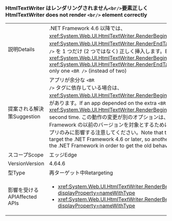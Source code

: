 ### <a name="htmltextwriter-does-not-render-br-element-correctly"></a><span data-ttu-id="7d500-101">HtmlTextWriter はレンダリングされません`<br/>`要素正しく</span><span class="sxs-lookup"><span data-stu-id="7d500-101">HtmlTextWriter does not render `<br/>` element correctly</span></span>

|   |   |
|---|---|
|<span data-ttu-id="7d500-102">説明</span><span class="sxs-lookup"><span data-stu-id="7d500-102">Details</span></span>|<span data-ttu-id="7d500-103">.NET Framework 4.6 以降では、<xref:System.Web.UI.HtmlTextWriter.RenderBeginTag(System.String)> と <xref:System.Web.UI.HtmlTextWriter.RenderEndTag> を <code>&lt;BR /&gt;</code> 要素を指定して呼び出すと、<code>&lt;BR /&gt;</code> を 1 つだけ (2 つではなく) 正しく挿入します。</span><span class="sxs-lookup"><span data-stu-id="7d500-103">Beginning in the .NET Framework 4.6, calling <xref:System.Web.UI.HtmlTextWriter.RenderBeginTag(System.String)> and <xref:System.Web.UI.HtmlTextWriter.RenderEndTag> with a <code>&lt;BR /&gt;</code> element will correctly insert only one <code>&lt;BR /&gt;</code> (instead of two)</span></span>|
|<span data-ttu-id="7d500-104">提案される解決策</span><span class="sxs-lookup"><span data-stu-id="7d500-104">Suggestion</span></span>|<span data-ttu-id="7d500-105">アプリが余分な <code>&lt;BR /&gt;</code> タグに依存している場合は、<xref:System.Web.UI.HtmlTextWriter.RenderBeginTag(System.String)> をもう一度呼び出す必要があります。</span><span class="sxs-lookup"><span data-stu-id="7d500-105">If an app depended on the extra <code>&lt;BR /&gt;</code> tag, <xref:System.Web.UI.HtmlTextWriter.RenderBeginTag(System.String)> should be called a second time.</span></span> <span data-ttu-id="7d500-106">この動作の変更が別のオプションは、従来の動作を取得するために、.NET Framework の以前のバージョンを対象とするために、.NET Framework 4.6 以降を対象とするアプリのみに影響する注意してください。</span><span class="sxs-lookup"><span data-stu-id="7d500-106">Note that this behavior change only affects apps that target the .NET Framework 4.6 or later, so another option is to target a previous version of the .NET Framework in order to get the old behavior.</span></span>|
|<span data-ttu-id="7d500-107">スコープ</span><span class="sxs-lookup"><span data-stu-id="7d500-107">Scope</span></span>|<span data-ttu-id="7d500-108">エッジ</span><span class="sxs-lookup"><span data-stu-id="7d500-108">Edge</span></span>|
|<span data-ttu-id="7d500-109">Version</span><span class="sxs-lookup"><span data-stu-id="7d500-109">Version</span></span>|<span data-ttu-id="7d500-110">4.6</span><span class="sxs-lookup"><span data-stu-id="7d500-110">4.6</span></span>|
|<span data-ttu-id="7d500-111">型</span><span class="sxs-lookup"><span data-stu-id="7d500-111">Type</span></span>|<span data-ttu-id="7d500-112">再ターゲット中</span><span class="sxs-lookup"><span data-stu-id="7d500-112">Retargeting</span></span>|
|<span data-ttu-id="7d500-113">影響を受ける API</span><span class="sxs-lookup"><span data-stu-id="7d500-113">Affected APIs</span></span>|<ul><li><xref:System.Web.UI.HtmlTextWriter.RenderBeginTag(System.String)?displayProperty=nameWithType></li><li><xref:System.Web.UI.HtmlTextWriter.RenderBeginTag(System.Web.UI.HtmlTextWriterTag)?displayProperty=nameWithType></li></ul>|

